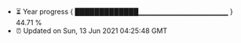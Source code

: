 - ⏳ Year progress { █████████████▁▁▁▁▁▁▁▁▁▁▁▁▁▁▁▁▁ } 44.71 %
- ⏰ Updated on Sun, 13 Jun 2021 04:25:48 GMT

